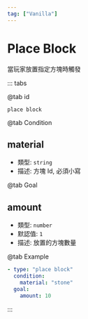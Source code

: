 ```yaml
---
tag: ["Vanilla"]
---
```


# Place Block

當玩家放置指定方塊時觸發

::: tabs

@tab id

`place block`

@tab Condition

## material

- 類型: `string`
- 描述: 方塊 Id, 必須小寫

@tab Goal

## amount
- 類型: `number`
- 默認值: `1`
- 描述: 放置的方塊數量

@tab Example

```yaml
- type: "place block"
  condition:
    material: "stone"
  goal:
    amount: 10
```

:::